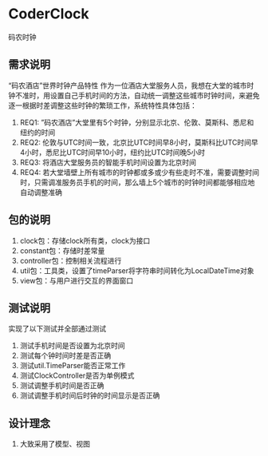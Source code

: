 # CoderClock
码农时钟
## 需求说明
“码农酒店”世界时钟产品特性
作为一位酒店大堂服务人员，我想在大堂的城市时钟不准时，用设置自己手机时间的方法，自动统一调整这些城市时钟时间，来避免逐一根据时差调整这些时钟的繁琐工作，系统特性具体包括：
1)	REQ1: ”码农酒店”大堂里有5个时钟，分别显示北京、伦敦、莫斯科、悉尼和纽约的时间
2)	REQ2: 伦敦与UTC时间一致，北京比UTC时间早8小时，莫斯科比UTC时间早4小时，悉尼比UTC时间早10小时，纽约比UTC时间晚5小时
3)	REQ3: 将酒店大堂服务员的智能手机时间设置为北京时间
4)	REQ4: 若大堂墙壁上所有城市的时钟都或多或少有些走时不准，需要调整时间时，只需调准服务员手机的时间，那么墙上5个城市的时钟时间都能够相应地自动调整准确
## 包的说明
1. clock包：存储clock所有类，clock为接口
2. constant包：存储时差常量
3. controller包：控制相关流程进行
4. util包：工具类，设置了timeParser将字符串时间转化为LocalDateTime对象
5. view包：与用户进行交互的界面窗口
## 测试说明
实现了以下测试并全部通过测试
1. 测试手机时间是否设置为北京时间
2. 测试每个钟时间时差是否正确
3. 测试util.TimeParser能否正常工作
4. 测试ClockController是否为单例模式
5. 测试调整手机时间是否正确
6. 测试调整手机时间后时钟的时间显示是否正确
## 设计理念
1. 大致采用了模型、视图
